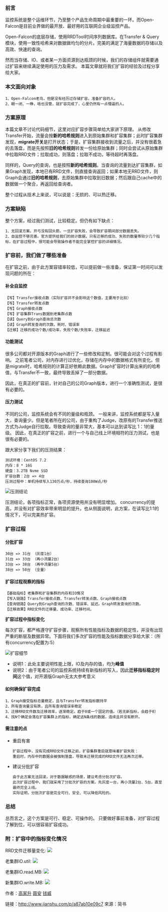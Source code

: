 <!-- toc -->

### 前言

监控系统是整个运维环节，乃至整个产品生命周期中最重要的一环。而Open-Falcon是目前业界做的最开放、最好用的互联网企业级监控产品。

Open-Falcon的底层存储，使用RRDTool时间序列数据库。在Transfer & Query模块，使用一致性哈希来对数据做均匀的分片。完美的满足了海量数据的存储以及高效、快速的查询。

然而当存储、IO、或者某一方面资源到达瓶颈的时候，我们的存储组件就需要通过扩容来继续满足使用的压力及需求。
本篇文章就将我们扩容的经验及过程分享给大家。


### 本文面向对象

    1、Open-Falcon老鸟，但是没有经历过存储扩容，准备扩容的人。
    2、眼一闭、一睁，啥也没管，就扩容完成了，心里仍然有一点懵逼的人。

### 方案原理

本篇文章不讨论代码细节，这里对应扩容步骤简单给大家讲下原理。
从修改Transfer开始，流量会按**新的哈希规则**进入到原始集群和扩容集群；此时扩容集群发现，**migrate开关**是打开状态；于是，扩容集群接收到流量之后，并没有很着急的去落盘，而是先按照**旧的哈希规则**转发一份给原始集群；同时会尝试从原始集群中拉取RRD文件；拉取成功，则落盘；拉取不成功，等待超时再落盘。

同样的，Query的查询，也是按照**新的哈希规则**。当查询的流量到达扩容集群，如果Graph发现，本地已有RRD文件，则直接查询返回；如果本地无RRD文件，则Graph会通过**旧的哈希规则**，去原始集群中拉取到旧数据；然后跟自己cache中的数据做一个聚合，再返回给查询者。

整个过程从技术上来说，可以说是：无损的、可以热迁移。

### 方案缺陷

整个方案，经过我们测试，比较稳定。但仍有如下缺点：

    1、无回滚方案。开弓没有回头箭。一旦扩容失败，会导致扩容期间部分数据丢失。
    2、自监控不够完善。官方提供给我们的统计数据，只有迁移的成功、失败的数量等较少几个指标，在扩容过程中，很可能会导致操作者不能完全掌控扩容的详细情况。

### 扩容前，我们做了哪些准备

在扩容之前，由于此方案容错率较低，可以提前做一些准备，保证第一时间可以发现问题的所在：

#### 补全自监控

    【写】Transfer接收点数（实际扩容并不会影响这个数值，主要用于比较）
    【写】Transfer转发点数
    【写】Graph接收点数
    【写】扩容集群Trans数据到老集群点数
    【读】Query到Graph查询总次数
    【读】Graph转发查询的次数、耗时、错误率
    【迁移】迁移的成功个数/成功率，失败个数/失败率，迁移延迟

#### 功能测试

很多公司都对开源版本的Graph进行了一些修改和定制。很可能会对这个过程有影响。
之前笔者公司，对内存进行过优化，存储在内存中的数据格式有所变化。但是migrate时，哈希规则的计算正好依赖此数据。Graph扩容时计算出来的的哈希值，与Transfer不一致，最终导致丢掉了一部分数据。

因此，在真正的扩容前，针对自己的公司Graph版本，进行一个准确性测试，是很有必要的。

#### 压力测试

不同的公司，监控系统会有不同的量级和瓶颈。
一般来讲，监控系统都是写入量大，查询量少。但是笔者所在的公司，由于重构了Judge，改原有的Transfer推送方式为Judge自行拉取。导致查询的量非常大，基本可以达到读写比 1：1的量级。 
因此，在真正的扩容之前，进行一个与自己线上环境相符的压力测试，也是很有必要的。

跟大家分享下我们的压测结果：

    测试环境：CentOS 7.2
    内存：8 * 16G
    硬盘：3.2TB Nvme SSD
    扩容台数：2台 => 4台
    压测过程中：单机持续写入130万点/秒，持续查询100W点/秒

![压测结论](/zh_0_2/image/practice_graph-scaling_quantity.png)

压测结论，各项指标正常，各项资源使用并没有明显增加。
concurrency的提高，并没有对扩容效率带来明显的提升。也从侧面说明，此方案，在读写比1:1的情况下，可以完美热扩容。


### 扩容过程

#### 分批扩容

    30台 => 31台 （灰度1台）
    31台 => 33台 （再小流量2台）
    33台 => 38台 （再中流量5台）
    38台 => 50台 （全量）

#### 扩容过程观察的指标

    【基础指标】老集群和扩容集群的内存和IO情况
    【写入链路】Transfer接收点数、Transfer转发点数、Graph接收点数
    【查询链路】Query到Graph查询的次数、错误率、延迟。Graph转发查询的次数。
    【迁移效果】RRD文件的迁移量、成功率、迁移时间。

**扩容过程中指标变化**

每次扩容，都严格遵守扩容步骤，观察所有性能指标及数据的稳定性，并没有出现严重的断层及数据异常。下面将我们多次扩容的性能及指标数据分享给大家：（所有concurrency配置为:5）

![扩容细节](/zh_0_2/image/practice_graph-scaling_stats.png)

* 说明1：此处主要说明性能上限，IO及内存的值，均为**峰值**
* 说明2：由于笔者公司的监控系统持续有新指标的写入，因此**迁移指标稳定时间**这个值，对开源版Graph无太大参考意义

#### 如何确保扩容完成

    1、Graph接受指标总量稳定，且与Transfer转发指标数持平
    2、所有查询量没有跌，且所有查询错误率稳定
    3、迁移RRD文件数及迁移效率，逐渐稳定。趋于0或一个固定的值。（若无新指标，会趋于0）
    4、找N个确定会落在扩容集群上的指标，确定这N条线的数据，连续且并没有断开。

#### 需注意的点

+ 重启有害
    
      扩容过程中，没有完成RRD文件迁移之前，扩容集群重启就意味着扩容失败：
      重启时，内存中的数据会被强制落盘，导致未迁移完成的RRD文件无法再次迁移。


+ 建议分批扩容

      由于此方案无法回滚，对于数据敏感的场景，建议考虑分批次扩容。
      此次扩容过程中，我们就采用了分批次扩容的方案。先灰度一台，再小流量2台、5台，直至最终完全上线。
      实际证明，分批次扩容是完全可行、安全、可以降低风险的。

### 总结

总而言之，这个方案是可行、稳定、可操作的。
只要做好事前准备，对扩容过程了解到位，可以很容易扩容成功。

### 附：扩容中的指标变化情况


RRD文件迁移量变化:
![](/zh_0_2/image/practice_graph-scaling_rrd.png)

老集群IO.util:
![](/zh_0_2/image/practice_graph-scaling_io01.png)

老集群IO.read.MB:
![](/zh_0_2/image/practice_graph-scaling_io02.png)

新集群IO.write.MB:
![](/zh_0_2/image/practice_graph-scaling_io03.png)


作者：[高家升](http://blog.gaojiasheng.com/) [聂安](https://github.com/niean) [钱威](https://github.com/n4mine)

链接：http://www.jianshu.com/p/a87ab10e09c7
來源：简书
